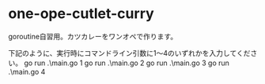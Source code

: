 # one-ope-cutlet-curry
goroutine自習用。カツカレーをワンオペで作ります。

下記のように、実行時にコマンドライン引数に1～4のいずれかを入力してください。
go run .\main.go 1
go run .\main.go 2
go run .\main.go 3
go run .\main.go 4